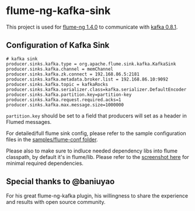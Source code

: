flume-ng-kafka-sink
===================

This project is used for [flume-ng 1.4.0](https://github.com/apache/flume) to communicate with [kafka 0.8.1](http://kafka.apache.org/081/quickstart.html).

Configuration of Kafka Sink
------------------------------

    # kafka sink
    producer.sinks.kafka.type = org.apache.flume.sink.kafka.KafkaSink
    producer.sinks.kafka.channel = memChannel
    producer.sinks.kafka.zk.connect = 192.168.86.5:2181
    producer.sinks.kafka.metadata.broker.list = 192.168.86.10:9092
    producer.sinks.kafka.topic = kafkaRocks
    producer.sinks.kafka.serializer.class=kafka.serializer.DefaultEncoder
    producer.sinks.kafka.partition.key=partition-key
    producer.sinks.kafka.request.required.acks=1
    producer.sinks.kafka.max.message.size=1000000

`partition.key` should be set to a field that producers will set as a header in Flumed messages.

For detailed/full flume sink config, please refer to the sample configuration files in the [samples/flume-conf folder](https://github.com/alanma/flume-ng-kafka-sink/tree/master/samples/flume-conf).

Please also to make sure to indluce needed dependency libs into flume classpath, by default it's in flume/lib. Please refer to the [screenshot here](https://github.com/alanma/flume-ng-kafka-sink/blob/master/samples/flume-lib-dependencies.png) for minimal required dependencies.

###

Special thanks to @baniuyao
---------------------------
For his great flume-ng-kafka plugin, his willingness to share the experience and results with open source community.
